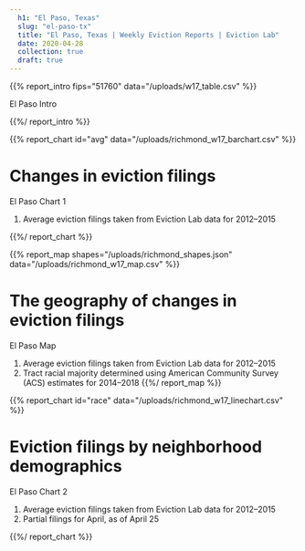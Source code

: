 ```yaml
---
  h1: "El Paso, Texas"
  slug: "el-paso-tx"
  title: "El Paso, Texas | Weekly Eviction Reports | Eviction Lab"
  date: 2020-04-28
  collection: true
  draft: true
---
```


{{% report_intro fips="51760" data="/uploads/w17_table.csv" %}}

El Paso Intro

{{%/ report_intro %}}


{{% report_chart id="avg" data="/uploads/richmond_w17_barchart.csv" %}}

# Changes in eviction filings

El Paso Chart 1

  1. Average eviction filings taken from Eviction Lab data for 2012–2015 

{{%/ report_chart %}}


{{% report_map shapes="/uploads/richmond_shapes.json" data="/uploads/richmond_w17_map.csv" %}}

# The geography of changes in eviction filings

El Paso Map

  1. Average eviction filings taken from Eviction Lab data for 2012–2015
  2. Tract racial majority determined using American Community Survey (ACS) estimates for 2014–2018
{{%/ report_map %}}


{{% report_chart id="race" data="/uploads/richmond_w17_linechart.csv" %}}

# Eviction filings by neighborhood demographics

El Paso Chart 2

  1. Average eviction filings taken from Eviction Lab data for 2012–2015
  2. Partial filings for April, as of April 25

{{%/ report_chart %}}